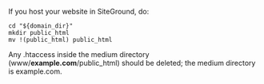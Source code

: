 If you host your website in SiteGround, do:

    cd "${domain_dir}"
    mkdir public_html
    mv !(public_html) public_html
    
Any .htaccess inside the medium directory (www/**example.com**/public_html) should be deleted; the medium directory is example.com.

